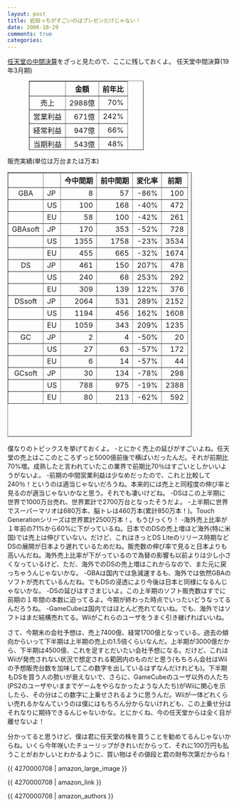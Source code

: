 ```yaml
---
layout: post
title: 岩田っちがすごいのはプレゼンだけじゃない！
date: 2006-10-29
comments: true
categories:
---
```



[任天堂の中間決算](http://www.nintendo.co.jp/kessan/index.html)をざっと見たので、ここに残しておくよ。
任天堂中間決算(19年3月期)
<table style="margin: 0pt 3em; width: 258px; height: 156px;" border="1" cellpadding="0" cellspacing="0"><tbody><tr><th>
</th><th style="text-align: center;">金額</th><th style="text-align: center;">前年比</th></tr><tr><td style="text-align: center;">売上</td><td style="text-align: right;">2988億</td><td style="text-align: right;">70%</td></tr><tr><td style="text-align: center;">営業利益</td><td style="text-align: right;">671億</td><td style="text-align: right;">242%</td></tr><tr><td style="text-align: center;">経常利益</td><td style="text-align: right;">947億</td><td style="text-align: right;">66%</td></tr><tr><td style="text-align: center;">当期利益</td><td style="text-align: right;">543億</td><td style="text-align: right;">48%</td></tr></tbody></table>

販売実績(単位は万台または万本)
<table style="width: 414px; height: 595px;" border="1" cellpadding="0" cellspacing="0"><tbody><tr><th>
</th><th>
</th><th style="text-align: center;">今中間期</th><th style="text-align: center;">前中間期</th><th style="text-align: center;">変化率</th><th style="text-align: center;">前期</th>
</tr><tr><td style="text-align: center;">GBA</td><td>JP</td><td style="text-align: right;">8</td><td style="text-align: right;">57</td><td style="text-align: right;">-86%</td><td style="text-align: right;">100</td></tr><tr><td>
</td><td>US</td><td style="text-align: right;">100</td><td style="text-align: right;">168</td><td style="text-align: right;">-40%</td><td style="text-align: right;">472</td></tr><tr><td>
</td><td>EU</td><td style="text-align: right;">58</td><td style="text-align: right;">100</td><td style="text-align: right;">-42%</td><td style="text-align: right;">261</td></tr><tr><td style="text-align: center;">GBAsoft</td><td>JP</td><td style="text-align: right;">170</td><td style="text-align: right;">353</td><td style="text-align: right;">-52%</td><td style="text-align: right;">728</td></tr><tr><td>
</td><td>US</td><td style="text-align: right;">1355</td><td style="text-align: right;">1758</td><td style="text-align: right;">-23%</td><td style="text-align: right;">3534</td></tr><tr><td>
</td><td>EU</td><td style="text-align: right;">455</td><td style="text-align: right;">665</td><td style="text-align: right;">-32%</td><td style="text-align: right;">1674</td></tr><tr><td style="text-align: center;">DS</td><td>JP</td><td style="text-align: right;">461</td><td style="text-align: right;">150</td><td style="text-align: right;">207%</td><td style="text-align: right;">478</td></tr><tr><td>
</td><td>US</td><td style="text-align: right;">240</td><td style="text-align: right;">68</td><td style="text-align: right;">253%</td><td style="text-align: right;">292</td></tr><tr><td>
</td><td>EU</td><td style="text-align: right;">309</td><td style="text-align: right;">139</td><td style="text-align: right;">122%</td><td style="text-align: right;">376</td></tr><tr><td style="text-align: center;">DSsoft</td><td>JP</td><td style="text-align: right;">2064</td><td style="text-align: right;">531</td><td style="text-align: right;">289%</td><td style="text-align: right;">2152</td></tr><tr><td>
</td><td>US</td><td style="text-align: right;">1194</td><td style="text-align: right;">456</td><td style="text-align: right;">162%</td><td style="text-align: right;">1608</td></tr><tr><td>
</td><td>EU</td><td style="text-align: right;">1059</td><td style="text-align: right;">343</td><td style="text-align: right;">209%</td><td style="text-align: right;">1235</td></tr><tr><td style="text-align: center;">GC</td><td>JP</td><td style="text-align: right;">2</td><td style="text-align: right;">4</td><td style="text-align: right;">-50%</td><td style="text-align: right;">20</td></tr><tr><td>
</td><td>US</td><td style="text-align: right;">27</td><td style="text-align: right;">63</td><td style="text-align: right;">-57%</td><td style="text-align: right;">172</td></tr><tr><td>
</td><td>EU</td><td style="text-align: right;">6</td><td style="text-align: right;">14</td><td style="text-align: right;">-57%</td><td style="text-align: right;">44</td></tr><tr><td style="text-align: center;">GCsoft</td><td>JP</td><td style="text-align: right;">30</td><td style="text-align: right;">134</td><td style="text-align: right;">-78%</td><td style="text-align: right;">298</td></tr><tr><td>
</td><td>US</td><td style="text-align: right;">788</td><td style="text-align: right;">975</td><td style="text-align: right;">-19%</td><td style="text-align: right;">2388</td></tr><tr><td>
</td><td>EU</td><td style="text-align: right;">80</td><td style="text-align: right;">213</td><td style="text-align: right;">-62%</td><td style="text-align: right;">592</td></tr></tbody></table>
僕なりのトピックスを挙げておくよ。
-とにかく売上の延びがすごいよね。任天堂の売上はここのところずっと5000億前後で横ばいだったんだ。それが前期比70%増。成熟したと言われていたこの業界で前期比70％はすごいとしかいいようがないよ。
-前期の中間営業利益は少なめだったので、これと比較して240％！というのは適当じゃないだろうね。本来的には売上と同程度の伸び率と見るのが適当じゃないかなと思う。それでも凄いけどね。
-DSはこの上半期に世界で1000万台売れ、世界累計で2700万台となったそうだよ。
-上半期に世界でスーパーマリオは680万本、脳トレは460万本(累計850万本！)。Touch Generationシリーズは世界累計2500万本！。もうびっくり！
-海外売上比率が１年前の71%から60%に下がっているね。日本でのDSの売上増ほど海外(特に米国)では売上は伸びていない。だけど、これはきっとDS Liteのリリース時期などDSの展開が日本より遅れているためだね。販売数の伸び率で見ると日本よりも高いんだね。海外売上比率が下がっているので為替の影響も以前よりは少し小さくなっているけど、ただ、海外でのDSの売上増はこれからなので、また元に戻っちゃうんじゃないかな。
-GBAは国内では急減速するも、海外では依然GBAのソフトが売れているんだね。でもDSの浸透により今後は日本と同様になるんじゃないかな。
-DSの延びはすさまじいよ。この上半期のソフト販売数はすでに前期の１年間の本数に迫ってるよ。今期が終わった時点でいったいどうなってるんだろうね。
-GameCubeは国内ではほとんど売れてないね。でも、海外ではソフトはまだ結構売れてる。Wiiがこれらのユーザをうまく引き継げればいいね。

さて、今期末の会社予想は、売上7400億、経常1700億となっている。過去の傾向からいって下半期は上半期の売上の1.5倍くらいなんだ。上半期が3000億だから、下半期は4500億、これを足すとだいたい会社予想になる。だけど、これはWiiが発売されない状況で想定される範囲内のものだと思う(もちろん会社はWiiの予想販売台数を加味してこの数字を出しているはずなんだけれども)。下半期もDSを買う人の勢いが衰えないで、さらに、GameCubeのユーザ以外の人たち(PS2のユーザやいままでゲームをやらなかったような人たち)がWiiに関心を示したら、その分はこの数字に上乗せされるように思うんだ。Wiiが一体どれくらい売れるかなんていうのは僕にはもちろん分からないけれども、この上乗せ分はそれなりに期待できるんじゃないかな。とにかくね、今の任天堂からは全く目が離せないよ！

分かってると思うけど、僕は君に任天堂の株を買うことを勧めてるんじゃないからね。いくら今年咲いたチューリップがきれいだからって、それに100万円も払うことがおかしいとわかるように、買い物はその値段と君の財布次第だからね！

{{ 4270000708 | amazon_large_image }}

{{ 4270000708 | amazon_link }}

{{ 4270000708 | amazon_authors }}
